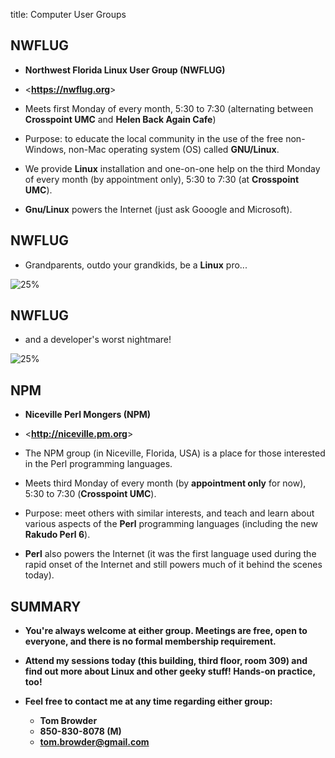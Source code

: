 title: Computer User Groups
<!-- insert-file headers.md -->

## NWFLUG

- **Northwest Florida Linux User Group (NWFLUG)**

- <**<https://nwflug.org>**>

- Meets first Monday of every month, 5:30 to 7:30 (alternating between
**Crosspoint UMC** and **Helen Back Again Cafe**)

- Purpose: to educate the local community in the use of the free
non-Windows, non-Mac operating system (OS) called **GNU/Linux**.

- We provide **Linux** installation and one-on-one help on the third
Monday of every month (by appointment only), 5:30 to 7:30 (at
**Crosspoint UMC**).

- **Gnu/Linux** powers the Internet (just ask Gooogle and Microsoft).

## NWFLUG

- Grandparents, outdo your grandkids, be a **Linux** pro...

![25%](pics/upper-dzone-comics-linux-depressed-developer-21.png)

## NWFLUG

- and a developer's worst nightmare!

![25%](pics/lower-dzone-comics-linux-depressed-developer-21.png)


## NPM

- **Niceville Perl Mongers (NPM)**

- <**<http://niceville.pm.org>**>

- The NPM group (in Niceville, Florida, USA) is a place for those
interested in the Perl programming languages.

- Meets third Monday of every month (by **appointment only** for now), 5:30 to
  7:30 (**Crosspoint UMC**).

- Purpose: meet others with similar interests, and teach and learn
about various aspects of the **Perl** programming languages (including the
new **Rakudo Perl 6**).

- **Perl** also powers the Internet (it was the first language used
  during the rapid onset of the Internet and still powers much of it
  behind the scenes today).

## SUMMARY

- **You're always welcome at either group. Meetings are free, open to
  everyone, and there is no formal membership requirement.**

- **Attend my sessions today (this building, third floor, room 309) and
  find out more about Linux and other geeky stuff! Hands-on practice, too!**

- **Feel free to contact me at any time regarding either group:**

    - **Tom Browder**
    - **850-830-8078 (M)**
    - **<tom.browder@gmail.com>**
